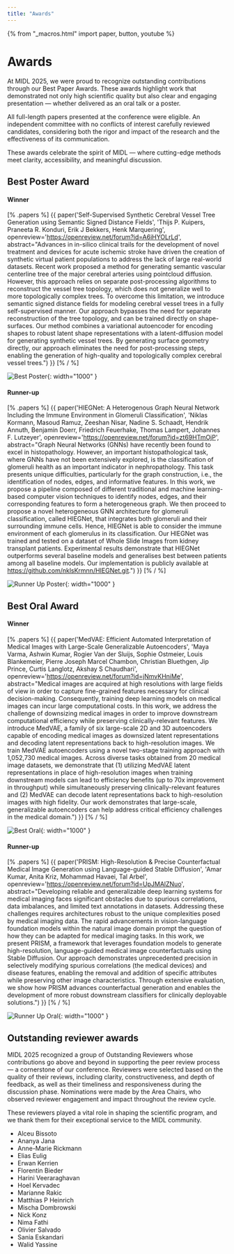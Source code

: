 ```yaml
---
title: "Awards"
---
```


{% from "_macros.html" import paper, button, youtube %}

# Awards

At MIDL 2025, we were proud to recognize outstanding contributions through our Best Paper Awards. These awards highlight work that demonstrated not only high scientific quality but also clear and engaging presentation — whether delivered as an oral talk or a poster.

All full-length papers presented at the conference were eligible. An independent committee with no conflicts of interest carefully reviewed candidates, considering both the rigor and impact of the research and the effectiveness of its communication.

These awards celebrate the spirit of MIDL — where cutting-edge methods meet clarity, accessibility, and meaningful discussion.

## Best Poster Award

#### Winner
[% .papers %]
{{ paper('Self-Supervised Synthetic Cerebral Vessel Tree Generation using Semantic Signed Distance Fields',
        'Thijs P. Kuipers, Praneeta R. Konduri, Erik J Bekkers, Henk Marquering',
        openreview='https://openreview.net/forum?id=A6iHYOLrLd',
        abstract="Advances in in-silico clinical trails for the development of novel treatment and devices for acute ischemic stroke have driven the creation of synthetic virtual patient populations to address the lack of large real-world datasets. Recent work proposed a method for generating semantic vascular centerline tree of the major cerebral arteries using pointcloud diffusion. However, this approach relies on separate post-processing algorithms to reconstruct the vessel tree topology, which does not generalize well to more topologically complex trees. To overcome this limitation, we introduce semantic signed distance fields for modeling cerebral vessel trees in a fully self-supervised manner. Our approach bypasses the need for separate reconstruction of the tree topology, and can be trained directly on shape-surfaces. Our method combines a variational autoencoder for encoding shapes to robust latent shape representations with a latent-diffusion model for generating synthetic vessel trees.  By generating surface geometry directly, our approach eliminates the need for post-processing steps, enabling the generation of high-quality and topologically complex cerebral vessel trees.")
}}
[% / %]

![Best Poster](/images/midl-pics/best-poster-pic.JPG){: width="1000" }

#### Runner-up
[% .papers %]
{{ paper('HIEGNet: A Heterogenous Graph Neural Network Including the Immune Environment in Glomeruli Classification',
        'Niklas Kormann, Masoud Ramuz, Zeeshan Nisar, Nadine S. Schaadt, Hendrik Annuth, Benjamin Doerr, Friedrich Feuerhake, Thomas Lampert, Johannes F. Lutzeyer',
        openreview='https://openreview.net/forum?id=zt69HTmOjP',
        abstract="Graph Neural Networks (GNNs) have recently been found to excel in histopathology. However, an important histopathological task, where GNNs have not been extensively explored, is the classification of glomeruli health as an important indicator in nephropathology. This task presents unique difficulties, particularly for the graph construction, i.e., the identification of nodes, edges, and informative features. In this work, we propose a pipeline composed of different traditional and machine learning-based computer vision techniques to identify nodes, edges, and their corresponding features to form a heterogeneous graph. We then proceed to propose a novel heterogeneous GNN architecture for glomeruli classification, called HIEGNet, that integrates both glomeruli and their surrounding immune cells. Hence, HIEGNet is able to consider the immune environment of each glomerulus in its classification. Our HIEGNet was trained and tested on a dataset of Whole Slide Images from kidney transplant patients. Experimental results demonstrate that HIEGNet outperforms several baseline models and generalises best between patients among all baseline models. Our implementation is publicly available at https://github.com/nklsKrmnn/HIEGNet.git.")
}}
[% / %]

![Runner Up Poster](/images/midl-pics/runner-poster-pic.JPG){: width="1000" }

## Best Oral Award
#### Winner
[% .papers %]
{{ paper('MedVAE: Efficient Automated Interpretation of Medical Images with Large-Scale Generalizable Autoencoders',
        'Maya Varma, Ashwin Kumar, Rogier Van der Sluijs, Sophie Ostmeier, Louis Blankemeier, Pierre Joseph Marcel Chambon, Christian Bluethgen, Jip Prince, Curtis Langlotz, Akshay S Chaudhari',
        openreview='https://openreview.net/forum?id=jNmvKHniMe',
        abstract="Medical images are acquired at high resolutions with large fields of view in order to capture fine-grained features necessary for clinical decision-making. Consequently, training deep learning models on medical images can incur large computational costs. In this work, we address the challenge of downsizing medical images in order to improve downstream computational efficiency while preserving clinically-relevant features. We introduce MedVAE, a family of six large-scale 2D and 3D autoencoders capable of encoding medical images as downsized latent representations and decoding latent representations back to high-resolution images. We train MedVAE autoencoders using a novel two-stage training approach with 1,052,730 medical images. Across diverse tasks obtained from 20 medical image datasets, we demonstrate that (1) utilizing MedVAE latent representations in place of high-resolution images when training downstream models can lead to efficiency benefits (up to 70x improvement in throughput) while simultaneously preserving clinically-relevant features and (2) MedVAE can decode latent representations back to high-resolution images with high fidelity. Our work demonstrates that large-scale, generalizable autoencoders can help address critical efficiency challenges in the medical domain.")
}}
[% / %]

![Best Oral](/images/midl-pics/best-oral-pic.JPG){: width="1000" }

#### Runner-up
[% .papers %]
{{ paper('PRISM: High-Resolution & Precise Counterfactual Medical Image Generation using Language-guided Stable Diffusion',
        'Amar Kumar, Anita Kriz, Mohammad Havaei, Tal Arbel',
        openreview='https://openreview.net/forum?id=UpJMAlZNuo',
        abstract="Developing reliable and generalizable deep learning systems for medical imaging faces significant obstacles due to spurious correlations, data imbalances, and limited text annotations in datasets. Addressing these challenges requires architectures robust to the unique complexities posed by medical imaging data. The rapid advancements in vision-language foundation models within the natural image domain prompt the question of how they can be adapted for medical imaging tasks. In this work, we present PRISM, a framework that leverages foundation models to generate high-resolution, language-guided medical image counterfactuals using Stable Diffusion. Our approach demonstrates unprecedented precision in selectively modifying spurious correlations (the medical devices) and disease features, enabling the removal and addition of specific attributes while preserving other image characteristics. Through extensive evaluation, we show how PRISM advances counterfactual generation and enables the development of more robust downstream classifiers for clinically deployable solutions.")
}}
[% / %]

![Runner Up Oral](/images/midl-pics/runner-oral-pic.JPG){: width="1000" }

## Outstanding reviewer awards

MIDL 2025 recognized a group of Outstanding Reviewers whose contributions go above and beyond in supporting the peer review process — a cornerstone of our conference. Reviewers were selected based on the quality of their reviews, including clarity, constructiveness, and depth of feedback, as well as their timeliness and responsiveness during the discussion phase. Nominations were made by the Area Chairs, who observed reviewer engagement and impact throughout the review cycle.

These reviewers played a vital role in shaping the scientific program, and we thank them for their exceptional service to the MIDL community.

* Alceu Bissoto ​
* Ananya Jana​
* Anne-Marie Rickmann ​
* Elias Eulig ​
* Erwan Kerrien ​
* Florentin Bieder ​
* Harini Veeraraghavan ​
* Hoel Kervadec ​​
* Marianne Rakic ​​
* Matthias P Heinrich ​​
* Mischa Dombrowski ​​
* Nick Konz ​​
* Nima Fathi ​​
* Olivier Salvado ​​
* Sania Eskandari ​​
* Walid Yassine ​
